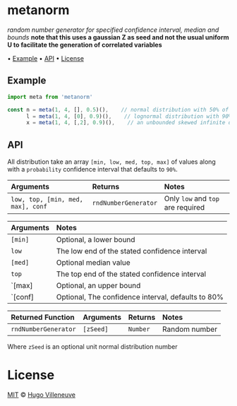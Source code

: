 <!-- markdownlint-disable MD036 MD041 -->

# metanorm

*random number generator for specified confidence interval, median and bounds*
**note that this uses a gaussian Z as seed and not the usual uniform U to facilitate the generation of correlated variables**

• [Example](#example) • [API](#api) • [License](#license)

## Example

```javascript
import meta from 'metanorm'

const n = meta(1, 4, [], 0.5)(),    // normal distribution with 50% of values between 1 and 4
      l = meta(1, 4, [0], 0.9)(),    // lognormal distribution with 90% of values between 1 and 4 (lower bound at 0)
      x = meta(1, 4, [,2], 0.9)(),    // an unbounded skewed infinite distribution with a median at 2
```

## API

All distribution take an array `[min, low, med, top, max]` of values along with a `probability` confidence interval that defaults to `90%`.

Arguments                         | Returns              | Notes
:--------                         | :------              | :----
`low, top, [min, med, max], conf` | `rndNumberGenerator` | Only `low` and `top` are required

Arguments            | Notes
 :--------           | :----
 `[min]`             | Optional, a lower bound
 `low`               | The low end of the stated confidence interval
 `[med]`             | Optional median value
 `top`               | The top end of the stated confidence interval
 `[max]              | Optional, an upper bound
 `[conf]              | Optional, The confidence interval, defaults to 80%

Returned Function       | Arguments       | Returns  | Notes
:----------------       | :--------       | :------  | :----
`rndNumberGenerator`    | `[zSeed]`       | `Number` | Random number

Where `zSeed` is an optional unit normal distribution number

# License

[MIT](http://www.opensource.org/licenses/MIT) © [Hugo Villeneuve](https://github.com/hville)
